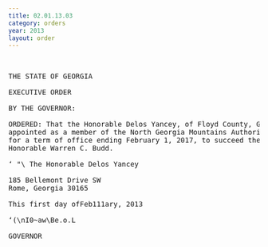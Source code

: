 ```yaml
---
title: 02.01.13.03
category: orders
year: 2013
layout: order
---
```


<pre> 

THE STATE OF GEORGIA

EXECUTIVE ORDER

BY THE GOVERNOR:

ORDERED: That the Honorable Delos Yancey, of Floyd County, Georgia, is
appointed as a member of the North Georgia Mountains Authority,
for a term of office ending February 1, 2017, to succeed the
Honorable Warren C. Budd.

‘ "\ The Honorable Delos Yancey

185 Bellemont Drive SW
Rome, Georgia 30165

This first day ofFeb111ary, 2013

‘(\nI0~aw\Be.o.L

GOVERNOR

</pre>
